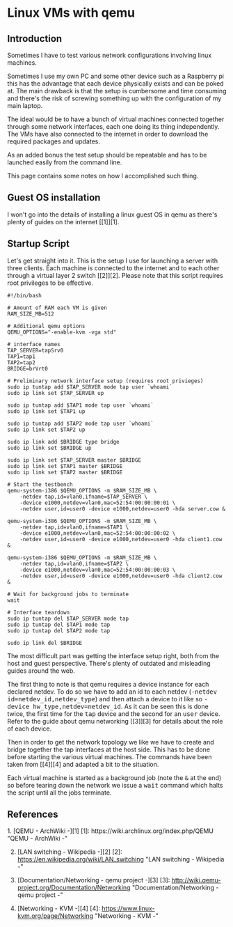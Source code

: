 # Linux VMs with qemu

## Introduction

Sometimes I have to test various network configurations involving linux
machines.

Sometimes I use my own PC and some other device such as a Raspberry pi this has
the advantage that each device physically exists and can be poked at.
The main drawback is that the setup is cumbersome and time consuming and there's
the risk of screwing something up with the configuration of my main laptop.

The ideal would be to have a bunch of virtual machines connected together
through some network interfaces, each one doing its thing independently.
The VMs have also connected to the internet in order to download the required
packages and updates.

As an added bonus the test setup should be repeatable and has to be launched
easily from the command line.

This page contains some notes on how I accomplished such thing.

## Guest OS installation

I won't go into the details of installing a linux guest OS in qemu as there's
plenty of guides on the internet [\[1\]][1].

## Startup Script

Let's get straight into it. This is the setup I use for launching a server with
three clients. Each machine is connected to the internet and to each other
through a virtual layer 2 switch [\[2\]][2]. Please note that this script
requires root privileges to be effective.

	#!/bin/bash

	# Amount of RAM each VM is given
	RAM_SIZE_MB=512

	# Additional qemu options
	QEMU_OPTIONS="-enable-kvm -vga std"

	# interface names
	TAP_SERVER=tapSrv0
	TAP1=tap1
	TAP2=tap2
	BRIDGE=brVrt0

	# Preliminary network interface setup (requires root privieges)
	sudo ip tuntap add $TAP_SERVER mode tap user `whoami`
	sudo ip link set $TAP_SERVER up

	sudo ip tuntap add $TAP1 mode tap user `whoami`
	sudo ip link set $TAP1 up

	sudo ip tuntap add $TAP2 mode tap user `whoami`
	sudo ip link set $TAP2 up

	sudo ip link add $BRIDGE type bridge
	sudo ip link set $BRIDGE up

	sudo ip link set $TAP_SERVER master $BRIDGE
	sudo ip link set $TAP1 master $BRIDGE
	sudo ip link set $TAP2 master $BRIDGE

	# Start the testbench
	qemu-system-i386 $QEMU_OPTIONS -m $RAM_SIZE_MB \
		-netdev tap,id=vlan0,ifname=$TAP_SERVER \
		-device e1000,netdev=vlan0,mac=52:54:00:00:00:01 \
		-netdev user,id=user0 -device e1000,netdev=user0 -hda server.cow &

	qemu-system-i386 $QEMU_OPTIONS -m $RAM_SIZE_MB \
		-netdev tap,id=vlan0,ifname=$TAP1 \
		-device e1000,netdev=vlan0,mac=52:54:00:00:00:02 \
		-netdev user,id=user0 -device e1000,netdev=user0 -hda client1.cow &

	qemu-system-i386 $QEMU_OPTIONS -m $RAM_SIZE_MB \
		-netdev tap,id=vlan0,ifname=$TAP2 \
		-device e1000,netdev=vlan0,mac=52:54:00:00:00:03 \
		-netdev user,id=user0 -device e1000,netdev=user0 -hda client2.cow &

	# Wait for background jobs to terminate
	wait

	# Interface teardown
	sudo ip tuntap del $TAP_SERVER mode tap
	sudo ip tuntap del $TAP1 mode tap
	sudo ip tuntap del $TAP2 mode tap

	sudo ip link del $BRIDGE

The most difficult part was getting the interface setup right, both from the
host and guest perspective. There's plenty of outdated and misleading guides
around the web.

The first thing to note is that qemu requires a device instance for each
declared netdev. To do so we have to add an id to each netdev
(<tt>-netdev id=netdev_id,netdev_type</tt>) and then attach a device to it like
so <tt>-device hw_type,netdev=netdev_id</tt>. As it can be seen this is done
twice, the first time for the <tt>tap</tt> device and the second for an
<tt>user</tt> device. Refer to the guide about qemu networking [\[3\]][3] for
details about the role of each device.

Then in order to get the network topology we like we have to create and bridge
together the tap interfaces at the host side. This has to be done before
starting the various virtual machines. The commands have been taken from
[\[4\]][4] and adapted a bit to the situation.

Each virtual machine is started as a background job (note the <tt>&</tt> at the
end) so before tearing down the network we issue a <tt>wait</tt> command which
halts the script until all the jobs terminate.

## References

<div class="references">
1. [QEMU - ArchWiki -][1]
[1]: https://wiki.archlinux.org/index.php/QEMU "QEMU - ArchWiki -"

2. [LAN switching - Wikipedia -][2]
[2]: https://en.wikipedia.org/wiki/LAN_switching "LAN switching - Wikipedia -"

3. [Documentation/Networking - qemu project -][3]
[3]: http://wiki.qemu-project.org/Documentation/Networking "Documentation/Networking - qemu project -"

4. [Networking - KVM -][4]
[4]: https://www.linux-kvm.org/page/Networking "Networking - KVM -"
</div>
